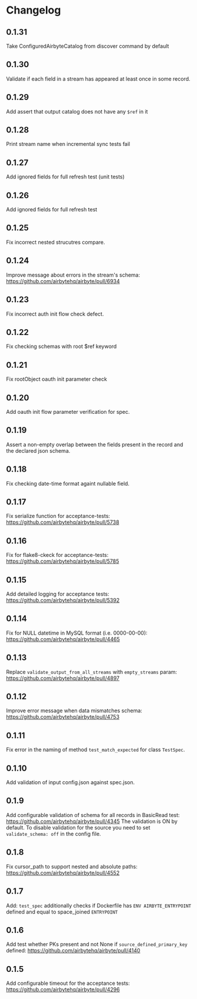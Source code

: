 # Changelog

## 0.1.31
Take ConfiguredAirbyteCatalog from discover command by default

## 0.1.30
Validate if each field in a stream has appeared at least once in some record.

## 0.1.29
Add assert that output catalog does not have any `$ref` in it

## 0.1.28
Print stream name when incremental sync tests fail

## 0.1.27
Add ignored fields for full refresh test (unit tests)

## 0.1.26
Add ignored fields for full refresh test

## 0.1.25
Fix incorrect nested strucutres compare.

## 0.1.24
Improve message about errors in the stream's schema: https://github.com/airbytehq/airbyte/pull/6934

## 0.1.23
Fix incorrect auth init flow check defect.

## 0.1.22
Fix checking schemas with root $ref keyword

## 0.1.21
Fix rootObject oauth init parameter check

## 0.1.20
Add oauth init flow parameter verification for spec.

## 0.1.19
Assert a non-empty overlap between the fields present in the record and the declared json schema.

## 0.1.18
Fix checking date-time format againt nullable field.

## 0.1.17
Fix serialize function for acceptance-tests: https://github.com/airbytehq/airbyte/pull/5738

## 0.1.16
Fix for flake8-ckeck for acceptance-tests: https://github.com/airbytehq/airbyte/pull/5785

## 0.1.15
Add detailed logging for acceptance tests: https://github.com/airbytehq/airbyte/pull/5392

## 0.1.14
Fix for NULL datetime in MySQL format (i.e. 0000-00-00): https://github.com/airbytehq/airbyte/pull/4465

## 0.1.13
Replace `validate_output_from_all_streams` with `empty_streams` param: https://github.com/airbytehq/airbyte/pull/4897

## 0.1.12
Improve error message when data mismatches schema: https://github.com/airbytehq/airbyte/pull/4753

## 0.1.11
Fix error in the naming of method `test_match_expected` for class `TestSpec`.

## 0.1.10
Add validation of input config.json against spec.json.

## 0.1.9
Add configurable validation of schema for all records in BasicRead test: https://github.com/airbytehq/airbyte/pull/4345
The validation is ON by default. 
To disable validation for the source you need to set `validate_schema: off` in the config file.

## 0.1.8
Fix cursor_path to support nested and absolute paths: https://github.com/airbytehq/airbyte/pull/4552

## 0.1.7
Add: `test_spec` additionally checks if Dockerfile has `ENV AIRBYTE_ENTRYPOINT` defined and equal to space_joined `ENTRYPOINT`

## 0.1.6
Add test whether PKs present and not None if `source_defined_primary_key` defined: https://github.com/airbytehq/airbyte/pull/4140

## 0.1.5
Add configurable timeout for the acceptance tests: https://github.com/airbytehq/airbyte/pull/4296

